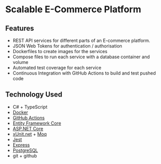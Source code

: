# Scalable E-Commerce Platform

## Features
- REST API services for different parts of an E-commerce platform.
- JSON Web Tokens for authentication / authorisation
- Dockerfiles to create images for the services 
- Compose files to run each service with a database container and volume
- Automated test coverage for each service
- Continuous Integration with GitHub Actions to build and test pushed code


## Technology Used
- C# + TypeScript
- [Docker](https://www.docker.com/)
- [GitHub Actions](https://github.com/features/actions)
- [Entity Framework Core](https://learn.microsoft.com/en-us/ef/core/)
- [ASP.NET Core](https://dotnet.microsoft.com/en-us/apps/aspnet)
- [xUnit.net](https://xunit.net/) + [Moq](https://www.nuget.org/packages/Moq/)
- [Jest](https://jestjs.io/)
- [Express](https://expressjs.com/)
- [PostgreSQL](https://www.postgresql.org/)
- git + github
